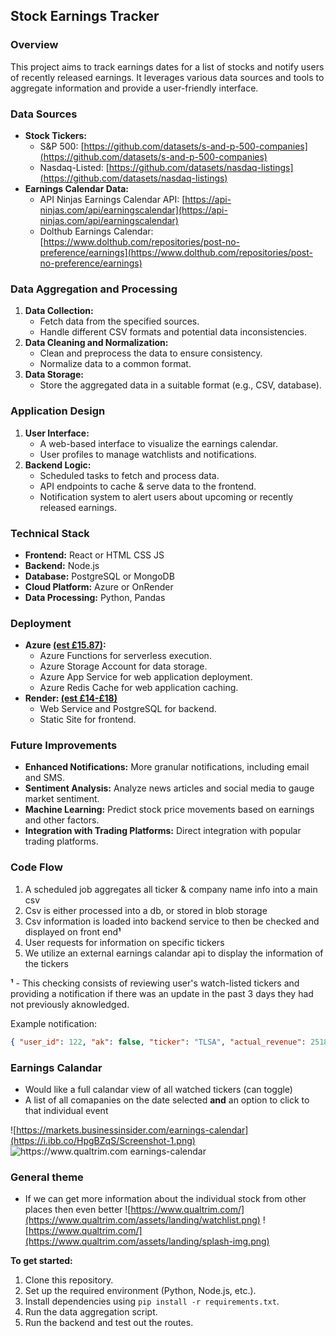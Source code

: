 ## Stock Earnings Tracker

### Overview
This project aims to track earnings dates for a list of stocks and notify users of recently released earnings. It leverages various data sources and tools to aggregate information and provide a user-friendly interface.

### Data Sources
* **Stock Tickers:**
  - S&P 500: [https://github.com/datasets/s-and-p-500-companies](https://github.com/datasets/s-and-p-500-companies)
  - Nasdaq-Listed: [https://github.com/datasets/nasdaq-listings](https://github.com/datasets/nasdaq-listings)
* **Earnings Calendar Data:**
  - API Ninjas Earnings Calendar API: [https://api-ninjas.com/api/earningscalendar](https://api-ninjas.com/api/earningscalendar)
  - Dolthub Earnings Calendar: [https://www.dolthub.com/repositories/post-no-preference/earnings](https://www.dolthub.com/repositories/post-no-preference/earnings)

### Data Aggregation and Processing
1. **Data Collection:**
   - Fetch data from the specified sources.
   - Handle different CSV formats and potential data inconsistencies.
2. **Data Cleaning and Normalization:**
   - Clean and preprocess the data to ensure consistency.
   - Normalize data to a common format.
3. **Data Storage:**
   - Store the aggregated data in a suitable format (e.g., CSV, database).

### Application Design
1. **User Interface:**
   - A web-based interface to visualize the earnings calendar.
   - User profiles to manage watchlists and notifications.
2. **Backend Logic:**
   - Scheduled tasks to fetch and process data.
   - API endpoints to cache & serve data to the frontend.
   - Notification system to alert users about upcoming or recently released earnings.

### Technical Stack
* **Frontend:** React or HTML CSS JS
* **Backend:** Node.js
* **Database:** PostgreSQL or MongoDB
* **Cloud Platform:** Azure or OnRender
* **Data Processing:** Python, Pandas

### Deployment
* **Azure [(est £15.87)](https://azure.com/e/0d68de032dcd4d3496f12e49b8c94684):**
  - Azure Functions for serverless execution.
  - Azure Storage Account for data storage.
  - Azure App Service for web application deployment.
  - Azure Redis Cache for web application caching.
* **Render: [(est £14-£18)](https://render.com/pricing#static-sites)**
  - Web Service and PostgreSQL for backend.
  - Static Site for frontend.

### Future Improvements
* **Enhanced Notifications:** More granular notifications, including email and SMS.
* **Sentiment Analysis:** Analyze news articles and social media to gauge market sentiment.
* **Machine Learning:** Predict stock price movements based on earnings and other factors.
* **Integration with Trading Platforms:** Direct integration with popular trading platforms.

### Code Flow

1. A scheduled job aggregates all ticker & company name info into a main csv
2. Csv is either processed into a db, or stored in blob storage
3. Csv information is loaded into backend service to then be checked and displayed on front end**¹**
4. User requests for information on specific tickers
5. We utilize an external earnings calandar api to display the information of the tickers

**¹** - This checking consists of reviewing user's watch-listed tickers and providing a notification if there was an update in the past 3 days they had not previously aknowledged.
  
Example notification:
```json
{ "user_id": 122, "ak": false, "ticker": "TLSA", "actual_revenue": 25182000000, "estimated_revenue": 25468371161 }
```

### Earnings Calandar

- Would like a full calandar view of all watched tickers (can toggle)
- A list of all comapanies on the date selected **and** an option to click to that individual event

![https://markets.businessinsider.com/earnings-calendar](https://i.ibb.co/HpgBZqS/Screenshot-1.png)
![https://www.qualtrim.com earnings-calendar](https://i.ibb.co/vBt380D/Screenshot-1.png)


### General theme

- If we can get more information about the individual stock from other places then even better
![https://www.qualtrim.com/](https://www.qualtrim.com/assets/landing/watchlist.png)
![https://www.qualtrim.com/](https://www.qualtrim.com/assets/landing/splash-img.png)

**To get started:**
1. Clone this repository.
2. Set up the required environment (Python, Node.js, etc.).
3. Install dependencies using `pip install -r requirements.txt`.
4. Run the data aggregation script.
5. Run the backend and test out the routes.
